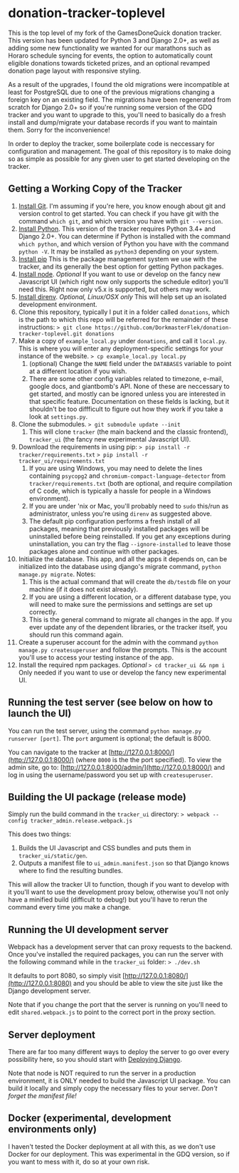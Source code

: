 # donation-tracker-toplevel

This is the top level of my fork of the GamesDoneQuick donation tracker.  This version has been updated for Python 3 and Django 2.0+, as well as adding some new functionality we wanted for our marathons such as Horaro schedule syncing for events, the option to automatically count eligible donations towards ticketed prizes, and an optional revamped donation page layout with responsive styling.

As a result of the upgrades, I found the old migrations were incompatible at least for PostgreSQL due to one of the previous migrations changing a foreign key on an existing field.  The migrations have been regenerated from scratch for Django 2.0+ so if you're running some version of the GDQ tracker and you want to upgrade to this, you'll need to basically do a fresh install and dump/migrate your database records if you want to maintain them.  Sorry for the inconvenience!

In order to deploy the tracker, some boilerplate code is neccessary for configuration and management. The goal of this repository is to make doing so as simple as possible for any given user to get started developing on the tracker.

## Getting a Working Copy of the Tracker

1. [Install Git](http://www.git-scm.com/download). I'm assuming if you're here, you know enough about git and version control to get started. You can check if you have git with the command `which git`, and which version you have with `git --version`.
1. [Install Python](https://www.python.org/downloads/). This version of the tracker requires Python 3.4+ and Django 2.0+.  You can determine if Python is installed with the command `which python`, and which version of Python you have with the command `python -V`.  It may be installed as `python3` depending on your system.
1. [Install pip](https://pip.pypa.io/en/stable/installing/) This is the package management system we use with the tracker, and its generally the best option for getting Python packages.
1. [Install node](https://nodejs.org/en/download/). *Optional* If you want to use or develop on the fancy new Javascript UI (which right now only supports the schedule editor) you'll need this. Right now only v5.x is supported, but others may work.
1. [Install direnv](https://github.com/direnv/direnv). *Optional, Linux/OSX only* This will help set up an isolated development environment.
1. Clone this repository, typically I put it in a folder called `donations`, which is the path to which this repo will be referred for the remainder of these instructions:
    ```> git clone https://github.com/DorkmasterFlek/donation-tracker-toplevel.git donations```
1. Make a copy of `example_local.py` under `donations`, and call it `local.py`. This is where you will enter any deployment-specific settings for your instance of the website.
    ```> cp example_local.py local.py```
    1. (optional) Change the `NAME` field under the `DATABASES` variable to point at a different location if you wish.
    2. There are some other config variables related to timezone, e-mail, google docs, and giantbomb's API. None of these are neccessary to get started, and mostly can be ignored unless you are interested in that specific feature. Documentation on these fields is lacking, but it shouldn't be too diffficult to figure out how they work if you take a look at `settings.py`.
1. Clone the submodules.
    ```> git submodule update --init```
    1. This will clone `tracker` (the main backend and the classic frontend), `tracker_ui` (the fancy new experimental Javascript UI).
1. Download the requirements in using pip:
    ```> pip install -r tracker/requirements.txt```
    ```> pip install -r tracker_ui/requirements.txt```
    1. If you are using Windows, you may need to delete the lines containing `psycopg2` and `chromium-compact-language-detector` from `tracker/requirements.txt` (both are optional, and require compilation of C code, which is typically a hassle for people in a Windows environment).
    2. If you are under 'nix or Mac, you'll probably need to `sudo` this/run as administrator, unless you're using `direnv` as suggested above.
    3. The default pip configuration performs a fresh install of all packages, meaning that previously installed packages will be uninstalled before being reinstalled. If you get any exceptions during uninstallation, you can try the flag `--ignore-installed` to leave those packages alone and continue with other packages.
1. Initialize the database. This app, and all the apps it depends on, can be initialized into the database using django's migrate command, `python manage.py migrate`. Notes:
    1. This is the actual command that will create the `db/testdb` file on your machine (if it does not exist already).
    2. If you are using a different location, or a different database type, you will need to make sure the permissions and settings are set up correctly.
    3. This is the general command to migrate all changes in the app. If you ever update any of the dependent libraries, or the tracker itself, you should run this command again.
1. Create a superuser account for the admin with the command `python manage.py createsuperuser` and follow the prompts. This is the account you'll use to access your testing instance of the app.
1. Install the required npm packages. *Optional*
    ```> cd tracker_ui && npm i```
    Only needed if you want to use or develop the fancy new experimental UI.

## Running the test server (see below on how to launch the UI)

You can run the test server, using the command `python manage.py runserver [port]`. The `port` argument is optional; the default is 8000.

You can navigate to the tracker at [http://127.0.0.1:8000/](http://127.0.0.1:8000/) (where `8000` is the the port specified). To view the admin site, go to: [http://127.0.0.1:8000/admin/](http://127.0.0.1:8000/) and log in using the username/password you set up with `createsuperuser`.

## Building the UI package (release mode)

Simply run the build command in the `tracker_ui` directory:
```> webpack --config tracker_admin.release.webpack.js```

This does two things:

1. Builds the UI Javascript and CSS bundles and puts them in `tracker_ui/static/gen`.
1. Outputs a manifest file to `ui_admin.manifest.json` so that Django knows where to find the resulting bundles.

This will allow the tracker UI to function, though if you want to develop with it you'll want to use the development proxy below, otherwise you'll not only have a minified build (difficult to debug!) but you'll have to rerun the command every time you make a change.

## Running the UI development server

Webpack has a development server that can proxy requests to the backend. Once you've installed the required packages, you can run the server with the following command while in the `tracker_ui` folder:
```> ./dev.sh```

It defaults to port 8080, so simply visit [http://127.0.0.1:8080/](http://127.0.0.1:8080) and you should be able to view the site just like the Django development server.

Note that if you change the port that the server is running on you'll need to edit `shared.webpack.js` to point to the correct port in the proxy section.

## Server deployment

There are far too many different ways to deploy the server to go over every possibility here, so you should start with [Deploying Django](https://docs.djangoproject.com/en/2.0/howto/deployment/).

Note that node is NOT required to run the server in a production environment, it is ONLY needed to build the Javascript UI package. You can build it locally and simply copy the necessary files to your server. *Don't forget the manifest file!*

## Docker (experimental, development environments only)

I haven't tested the Docker deployment at all with this, as we don't use Docker for our deployment.  This was experimental in the GDQ version, so if you want to mess with it, do so at your own risk.
